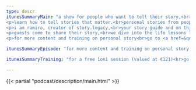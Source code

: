 ```yaml
---
type: descr
itunesSummaryMain: "a show for people who want to tell their story,<br>make an impact and leave a legacy.
<p>learn how to tell stories that matter.<br>personal stories from people just like you,<br>who have gone through,<br>tough shit, and came out with,<br>a story to tell.</p>
<p>i am ramiro, creator of story.legacy,<br>your story guide and on this show, i show how to<br>tell better stories.<br>stories that matter.</p>
<p>guests come to share their story,<br>we dive into the life lessons learned.<br>i share my personal stories, the challenges<br>and growth that came with it.</p>
<p>for more content and training on personal story<br>go to <a href=&quot;http://ramiro.me/show&quot;>ramiro.me/show</a></p>"

itunesSummaryEpisode: "for more content and training on personal story,<br>go to <a href=&quot;http://ramiro.me/show&quot;&gt;ramiro.me/show</a><p>—a show for people who want to tell their story,<br>make an impact and leave a legacy.</p><p>learn how to tell stories that matter.<br>personal stories from people just like you,<br>who have gone through,<br>tough shit,and came out with,<br>a story to tell.</p><p>i am ramiro, creator of story.legacy,<br>your story guide and on this show, i show how to,<br>tell better stories.<br>stories that matter.</p><p>guests come to share their story,<br>we dive into the life lessons learned.<br>i share my personal stories, the challenges,<br>and growth that came with it.</p>"

itunesSummaryTraining: "for a free 1on1 session (valued at €121)<br>go to <a href=&quot;https://ramiro.me/free&quot;>ramiro.me/free</a><p>topics i specialise in are,<br>— story<br>— creativity<br>— clarity<br></p><p>i normally charge €121 for a session.<br>but because you're here,<br>it tells me that you invest in your growth.<br></p><p>that's why i want to give it to you for free.<br>my gift to you ツ</p><p>cherries<br>—ramiro</p>"

---
```


{{< partial "podcast/description/main.html" >}}
